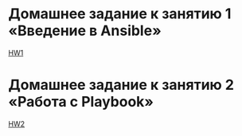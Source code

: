 # Домашнее задание к занятию 1 «Введение в Ansible»
[HW1](./08-ansible-01-base)

# Домашнее задание к занятию 2 «Работа с Playbook»
[HW2](./08-ansible-02-playbook)